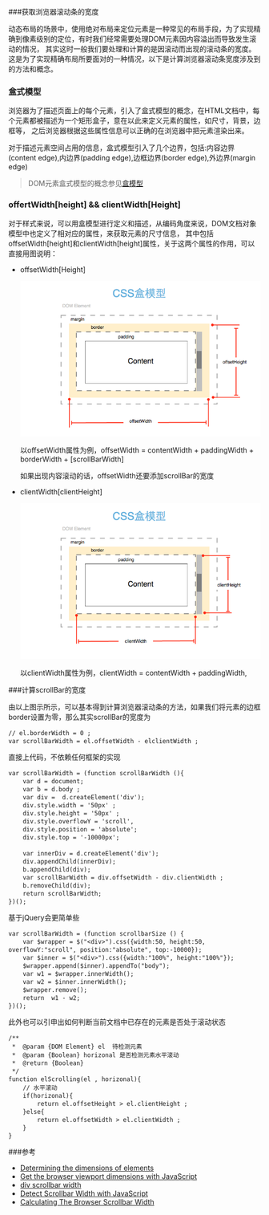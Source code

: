 ###获取浏览器滚动条的宽度


动态布局的场景中，使用绝对布局来定位元素是一种常见的布局手段，为了实现精确到像素级别的定位，有时我们经常需要处理DOM元素因内容溢出而导致发生滚动的情况，
其实这时一般我们要处理和计算的是因滚动而出现的滚动条的宽度。这是为了实现精确布局所要面对的一种情况，以下是计算浏览器滚动条宽度涉及到的方法和概念。

###  盒式模型

浏览器为了描述页面上的每个元素，引入了盒式模型的概念，在HTML文档中，每个元素都被描述为一个矩形盒子，意在以此来定义元素的属性，如尺寸，背景，边框等，
之后浏览器根据这些属性信息可以正确的在浏览器中把元素渲染出来。

对于描述元素空间占用的信息，盒式模型引入了几个边界，包括:内容边界(content edge),内边界(padding edge),边框边界(border edge),外边界(margin edge)

> DOM元素盒式模型的概念参见[盒模型][6]

### offertWidth[height] && clientWidth[Height] 

对于样式来说，可以用盒模型进行定义和描述，从编码角度来说，DOM文档对象模型中也定义了相对应的属性，来获取元素的尺寸信息，
其中包括offsetWidth[height]和clientWidth[height]属性，关于这两个属性的作用，可以直接用图说明：

+ offsetWidth[Height]


	![offset](box-module2.png)

	以offsetWidth属性为例，offsetWidth = contentWidth + paddingWidth + borderWidth + [scrollBarWidth]

	如果出现内容滚动的话，offsetWidth还要添加scrollBar的宽度

+ clientWidth[clientHeight]

	![client](box-module.png)
	
	以clientWidth属性为例，clientWidth = contentWidth + paddingWidth,


###计算scrollBar的宽度

由以上图示所示，可以基本得到计算浏览器滚动条的方法，如果我们将元素的边框border设置为零，那么其实scrollBar的宽度为

	// el.borderWidth = 0 ;
	var scrollBarWidth = el.offsetWidth - elclientWidth ;
	
直接上代码，不依赖任何框架的实现

	var scrollBarWidth = (function scrollBarWidth (){
		var d = document;
		var b = d.body ;
		var div =  d.createElement('div');
		div.style.width = '50px' ;
		div.style.height = '50px' ;
		div.style.overflowY = 'scroll',
		div.style.position = 'absolute';
		div.style.top = '-10000px';
	
		var innerDiv = d.createElement('div');
		div.appendChild(innerDiv);
		b.appendChild(div);
		var scrollBarWidth = div.offsetWidth - div.clientWidth ;
		b.removeChild(div);
		return scrollBarWidth;
	})();
	
基于jQuery会更简单些

	var scrollBarWidth = (function scrollbarSize () {
    	var $wrapper = $("<div>").css({width:50, height:50, overflowY:"scroll", position:"absolute", top:-10000});
	    var $inner = $("<div>").css({width:"100%", height:"100%"});
    	$wrapper.append($inner).appendTo("body");
	    var w1 = $wrapper.innerWidth();
    	var w2 = $inner.innerWidth();
	    $wrapper.remove();
    	return  w1 - w2;
	})();

此外也可以引申出如何判断当前文档中已存在的元素是否处于滚动状态

	/**
	 *  @param {DOM Element} el  待检测元素
	 *  @param {Boolean} horizonal 是否检测元素水平滚动
	 *  @return {Boolean}
	 */
	function elScrolling(el , horizonal){
		// 水平滚动
        if(horizonal){
            return el.offsetHeight > el.clientHeight ;
        }else{
            return el.offsetWidth > el.clientWidth ;
        }
    }

###参考

+ [Determining the dimensions of elements][1]
+ [Get the browser viewport dimensions with JavaScript][2]
+ [div scrollbar width][3]
+ [Detect Scrollbar Width with JavaScript][4]
+ [Calculating The Browser Scrollbar Width][5]

[1]: https://developer.mozilla.org/en-US/docs/Web/API/CSS_Object_Model/Determining_the_dimensions_of_elements
[2]: http://stackoverflow.com/questions/1248081/get-the-browser-viewport-dimensions-with-javascript/8876069#8876069
[3]: http://stackoverflow.com/questions/7501761/div-scrollbar-width
[4]: http://davidwalsh.name/detect-scrollbar-width
[5]: http://jdsharp.us/jQuery/minute/calculate-scrollbar-width.php
[6]: https://developer.mozilla.org/zh-CN/docs/Web/CSS/box_model